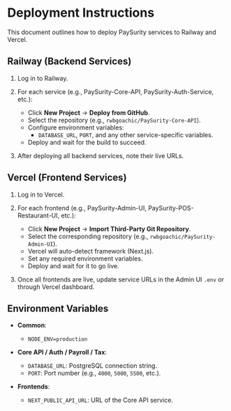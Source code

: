 # Deployment Instructions

This document outlines how to deploy PaySurity services to Railway and Vercel.

## Railway (Backend Services)

1. Log in to Railway.
2. For each service (e.g., PaySurity-Core-API, PaySurity-Auth-Service, etc.):
   - Click **New Project** → **Deploy from GitHub**.
   - Select the repository (e.g., `rwbgoachic/PaySurity-Core-API`).
   - Configure environment variables:
     - `DATABASE_URL`, `PORT`, and any other service-specific variables.
   - Deploy and wait for the build to succeed.

3. After deploying all backend services, note their live URLs.

## Vercel (Frontend Services)

1. Log in to Vercel.
2. For each frontend (e.g., PaySurity-Admin-UI, PaySurity-POS-Restaurant-UI, etc.):
   - Click **New Project** → **Import Third-Party Git Repository**.
   - Select the corresponding repository (e.g., `rwbgoachic/PaySurity-Admin-UI`).
   - Vercel will auto-detect framework (Next.js).
   - Set any required environment variables.
   - Deploy and wait for it to go live.

3. Once all frontends are live, update service URLs in the Admin UI `.env` or through Vercel dashboard.

## Environment Variables

- **Common**:  
  - `NODE_ENV=production`

- **Core API / Auth / Payroll / Tax**:  
  - `DATABASE_URL`: PostgreSQL connection string.
  - `PORT`: Port number (e.g., `4000`, `5000`, `5500`, etc.).

- **Frontends**:  
  - `NEXT_PUBLIC_API_URL`: URL of the Core API service.

